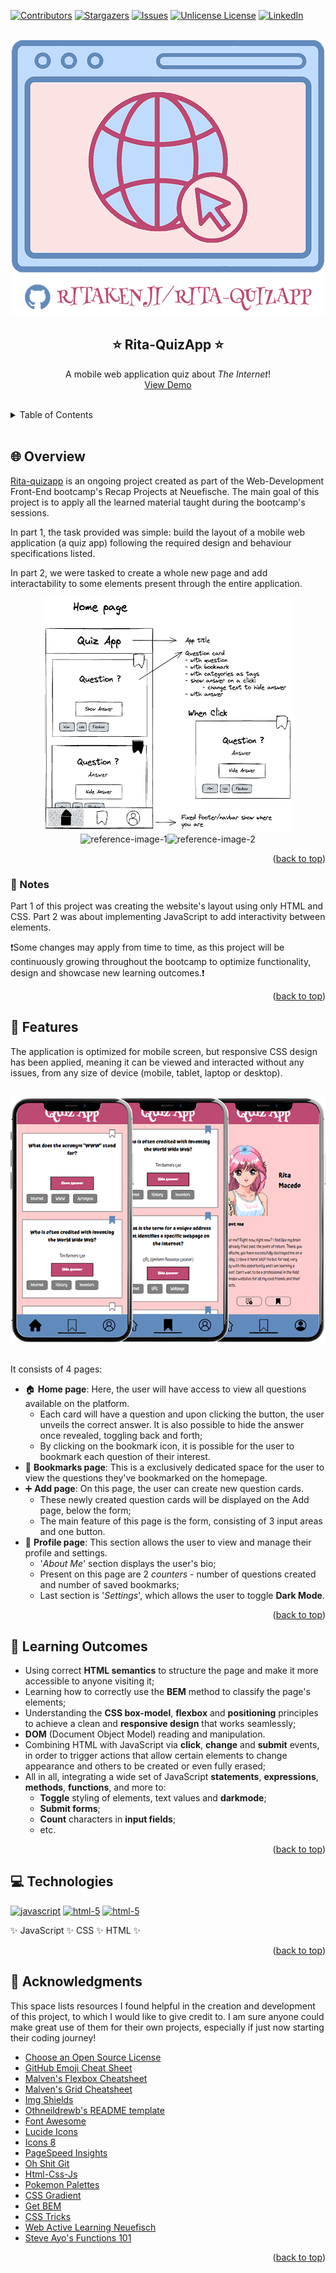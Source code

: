 <a id="readme-top"></a>

[![Contributors][contributors-shield]][contributors-url]
[![Stargazers][stars-shield]][stars-url]
[![Issues][issues-shield]][issues-url]
[![Unlicense License][license-shield]][license-url]
[![LinkedIn][linkedin-shield]][linkedin-url]

</br>
<div align="center">
  <a href="https://ritakenji.github.io/rita-quizapp/">
    <img src="assets/logo.png" alt="Logo">
  </a>

  <h2 align="center">⭐ Rita-QuizApp ⭐</h2>

  <p align="center">
    A mobile web application quiz about <i>The Internet</i>!
    </br>
    <a href="https://ritakenji.github.io/rita-quizapp/">View Demo</a>
  </p>
    </br>
</div>

<details>
  <summary>Table of Contents</summary>
  <ol>
    <li>
      <a href="#overview">Overview</a>
      <ul>
        <li><a href="#notes">Notes</a></li>
      </ul>
    </li>
    <li><a href="#features">Features</a></li>
    <li><a href="#learning-outcomes">Learning Outcomes</a></li>
    <li><a href="#technologies">Technologies</a></li>
    <li><a href="#acknowledgments">Acknowledgments</a></li>
  </ol>
</details>
</br>

<!-- ******************************************************** OVERVIEW *************************************************

Start with a clear, engaging title for your project. Write a brief summary explaining what the project is, its main purpose, and what someone can expect to find in the repository.

-->

<h2 id="overview">🌐 Overview</h2>

<p><a href="https://ritakenji.github.io/rita-quizapp/">Rita-quizapp</a> is an ongoing project created as part of the Web-Development Front-End bootcamp's Recap Projects at Neuefische. The main goal of this project is to apply all the learned material taught during the bootcamp's sessions.</p>

<p>In part 1, the task provided was simple: build the layout of a mobile web application (a quiz app) following the required design and behaviour specifications listed.</p>

<p>In part 2, we were tasked to create a whole new page and add interactability to some elements present through the entire application.</p>

<p align="center">
  <img src="https://raw.githubusercontent.com/wd-bootcamp/web-exercises/refs/heads/main/sessions/recap-project-1/quiz-app/assets/homepage.png" alt="reference-image-1" height=375px width=400px><img src="https://raw.githubusercontent.com/wd-bootcamp/web-exercises/refs/heads/main/sessions/recap-project-2/quiz-app/wireframes/quiz-app-form-page.png" alt="reference-image-1" height=325px width=200px><img src="https://raw.githubusercontent.com/wd-bootcamp/web-exercises/refs/heads/main/sessions/recap-project-1/quiz-app/assets/profilepage.png" alt="reference-image-2" height=375px width=400px>
</p>

<p align="right">(<a href="#readme-top">back to top</a>)</p>

<h3 id="notes">📝 Notes</h3>

<p>Part 1 of this project was creating the website's layout using only HTML and CSS. Part 2 was about implementing JavaScript to add interactivity between elements.</p>
<p>❗Some changes may apply from time to time, as this project will be continuously growing throughout the bootcamp to optimize functionality, design and showcase new learning outcomes.❗</p>

<p align="right">(<a href="#readme-top">back to top</a>)</p>

<!-- ******************************************************** FEATURES *************************************************

 List the key functionalities and features of your application. What can a user do with it? Think of this as a bullet-point summary of your project's capabilities.

 -->

<h2 id="features">🧩 Features</h2>

The application is optimized for mobile screen, but responsive CSS design has been applied, meaning it can be viewed and interacted without any issues, from any size of device (mobile, tablet, laptop or desktop).

</br>
<div align="center">
  <a href="https://ritakenji.github.io/rita-quizapp/">
    <img src="assets/mobile-preview.png" alt="web-preview">
  </a>
</div>
</br>

It consists of 4 pages:

- 🏠 **Home page**: Here, the user will have access to view all questions available on the platform.
  - Each card will have a question and upon clicking the button, the user unveils the correct answer. It is also possible to hide the answer once revealed, toggling back and forth;
  - By clicking on the bookmark icon, it is possible for the user to bookmark each question of their interest. <!--- which in the future part of the project will be stored in the _Bookmarks page_. --->
- 🔖 **Bookmarks page**: This is a exclusively dedicated space for the user to view the questions they've bookmarked on the homepage.
  <!---- Here the user may not just view, but also remove a card from their saved bookmark selection.--->
- ➕ **Add page**: On this page, the user can create new question cards.
  - These newly created question cards will be displayed on the Add page, below the form;
  - The main feature of this page is the form, consisting of 3 input areas and one button.
- 👤 **Profile page**: This section allows the user to view and manage their profile and settings.
  - '_About Me_' section displays the user's bio;
  - Present on this page are 2 _counters_ - number of questions created and number of saved bookmarks;
  - Last section is '_Settings_', which allows the user to toggle **Dark Mode**.

<p align="right">(<a href="#readme-top">back to top</a>)</p>

<!-- ******************************************************** LEARNING OUTCOMES *************************************************

 This is a great section to highlight what you've learned. What new concepts did you apply? Did you master a new technology or design principle? This shows off the skills you've gained during the project.

 -->

<h2 id="learning-outcomes">🧠 Learning Outcomes</h2>

- Using correct **HTML semantics** to structure the page and make it more accessible to anyone visiting it;
- Learning how to correctly use the **BEM** method to classify the page's elements;
- Understanding the **CSS box-model**, **flexbox** and **positioning** principles to achieve a clean and **responsive design** that works seamlessly;
- **DOM** (Document Object Model) reading and manipulation.
- Combining HTML with JavaScript via **click**, **change** and **submit** events, in order to trigger actions that allow certain elements to change appearance and others to be created or even fully erased;
- All in all, integrating a wide set of JavaScript **statements**, **expressions**, **methods**, **functions**, and more to: <!-- , as well as data structures such as **arrays** and **objects**; -->
  - **Toggle** styling of elements, text values and **darkmode**;
  - **Submit forms**;
  - **Count** characters in **input fields**;
  - etc.

<p align="right">(<a href="#readme-top">back to top</a>)</p>

<!-- ******************************************************** TECHNOLOGIES *************************************************

Clearly list all the programming languages and frameworks you used. It's a good idea to include visuals like skill icons to make this section stand out.

 -->

<h2 id="technologies">💻 Technologies</h2>

<p>
  <a href="https://developer.mozilla.org/en-US/docs/Web/JavaScript" target="_blank"> <img src="https://img.icons8.com/dusk/64/javascript-logo.png" alt="javascript" width="40" height="40"/></a>
  <a href="https://developer.mozilla.org/en-US/docs/Web/CSS" target="_blank"> <img src="https://img.icons8.com/dusk/64/css3.png" alt="html-5" width="40" height="40"/></a>
  <a href="https://developer.mozilla.org/en-US/docs/Web/HTML" target="_blank"> <img src="https://img.icons8.com/dusk/64/html-5.png" alt="html-5" width="40" height="40"/></a>
</p>
<p>✨ JavaScript ✨ CSS ✨ HTML ✨</p>

<p align="right">(<a href="#readme-top">back to top</a>)</p>

<!-- ******************************************************** ACKNOWLEDGEMENTS *************************************************
 -->

<h2 id="acknowledgments">🏅 Acknowledgments</h2>

This space lists resources I found helpful in the creation and development of this project, to which I would like to give credit to.
I am sure anyone could make great use of them for their own projects, especially if just now starting their coding journey!

- [Choose an Open Source License](https://choosealicense.com)
- [GitHub Emoji Cheat Sheet](https://www.webpagefx.com/tools/emoji-cheat-sheet)
- [Malven's Flexbox Cheatsheet](https://flexbox.malven.co/)
- [Malven's Grid Cheatsheet](https://grid.malven.co/)
- [Img Shields](https://shields.io)
- [Othneildrewb's README template](https://github.com/othneildrew/Best-README-Template#readme)
- [Font Awesome](https://fontawesome.com)
- [Lucide Icons](https://lucide.dev/icons)
- [Icons 8](https://icons8.com/)
- [PageSpeed Insights](https://pagespeed.web.dev/)
- [Oh Shit Git](https://ohshitgit.com/)
- [Html-Css-Js](https://html-css-js.com/css/generator/box-shadow/)
- [Pokemon Palettes](http://pokepalettes.com/)
- [CSS Gradient](https://cssgradient.io/)
- [Get BEM](https://getbem.com/naming/)
- [CSS Tricks](https://css-tricks.com/guides/)
- [Web Active Learning Neuefisch](https://web-active-learning.vercel.app/documents/css-responsive)
- [Steve Ayo's Functions 101](https://www.steveayo.com/blog/function-declaration-function-expression-arrow-function/)

<p align="right">(<a href="#readme-top">back to top</a>)</p>

<!-- MARKDOWN LINKS & IMAGES -->
<!-- https://www.markdownguide.org/basic-syntax/#reference-style-links -->

[contributors-shield]: https://img.shields.io/github/contributors/ritakenji/rita-quizapp.svg?style=for-the-badge
[contributors-url]: https://github.com/ritakenji/rita-quizapp/graphs/contributors
[stars-shield]: https://img.shields.io/github/stars/ritakenji/rita-quizapp.svg?style=for-the-badge
[stars-url]: https://github.com/ritakenji/rita-quizapp/stargazers
[issues-shield]: https://img.shields.io/github/issues/ritakenji/rita-quizapp.svg?style=for-the-badge
[issues-url]: https://github.com/ritakenji/rita-quizapp/issues
[license-shield]: https://img.shields.io/github/license/ritakenji/rita-quizapp.svg?style=for-the-badge
[license-url]: https://github.com/ritakenji/rita-quizapp/blob/master/LICENSE.txt
[linkedin-shield]: https://img.shields.io/badge/-LinkedIn-black.svg?style=for-the-badge&logo=linkedin&colorB=555
[linkedin-url]: https://www.linkedin.com/in/rita-macedo-557864103/
